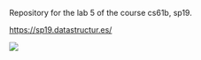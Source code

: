 Repository for the lab 5 of the course cs61b, sp19.

https://sp19.datastructur.es/

![](https://i.imgur.com/E2Kdowq.gif)
